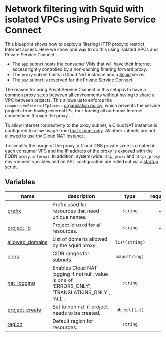 # Network filtering with Squid with isolated VPCs using Private Service Connect

This blueprint shows how to deploy a filtering HTTP proxy to restrict Internet access. Here we show one way to do this using isolated VPCs and Private Service Connect:

- The `app` subnet hosts the consumer VMs that will have their Internet access tightly controlled by a non-caching filtering forward proxy.
- The `proxy` subnet hosts a Cloud NAT instance and a [Squid](http://www.squid-cache.org/) server.
- The `psc` subnet is reserved for the Private Service Connect.

The reason for using Privat Service Connect in this setup is to have a common proxy setup between all environments without having to share a VPC between projects. This allows us to enforce the `compute.vmExternalIpAccess` [organization policy](https://cloud.google.com/resource-manager/docs/organization-policy/org-policy-constraints), which prevents the service projects from having external IPs, thus forcing all outbound Internet connections through the proxy.

To allow Internet connectivity to the proxy subnet, a Cloud NAT instance is configured to allow usage from [that subnet only](https://cloud.google.com/nat/docs/using-nat#specify_subnet_ranges_for_nat). All other subnets are not allowed to use the Cloud NAT instance.

To simplify the usage of the proxy, a Cloud DNS private zone is created in each consumer VPC and the IP address of the proxy is exposed with the FQDN `proxy.internal`. In addition, system-wide `http_proxy` and `https_proxy` environment variables and an APT configuration are rolled out via a [startup script](startup.sh).
<!-- BEGIN TFDOC -->

## Variables

| name | description | type | required | default |
|---|---|:---:|:---:|:---:|
| [prefix](variables.tf#L44) | Prefix used for resources that need unique names. | <code>string</code> | ✓ |  |
| [project_id](variables.tf#L66) | Project id used for all resources. | <code>string</code> | ✓ |  |
| [allowed_domains](variables.tf#L17) | List of domains allowed by the squid proxy. | <code>list&#40;string&#41;</code> |  | <code title="&#91;&#10;  &#34;.google.com&#34;,&#10;  &#34;.github.com&#34;,&#10;  &#34;.fastlydns.net&#34;,&#10;  &#34;.debian.org&#34;&#10;&#93;">&#91;&#8230;&#93;</code> |
| [cidrs](variables.tf#L28) | CIDR ranges for subnets. | <code>map&#40;string&#41;</code> |  | <code title="&#123;&#10;  app   &#61; &#34;10.0.0.0&#47;24&#34;&#10;  proxy &#61; &#34;10.0.2.0&#47;28&#34;&#10;  psc   &#61; &#34;10.0.3.0&#47;28&#34;&#10;&#125;">&#123;&#8230;&#125;</code> |
| [nat_logging](variables.tf#L38) | Enables Cloud NAT logging if not null, value is one of 'ERRORS_ONLY', 'TRANSLATIONS_ONLY', 'ALL'. | <code>string</code> |  | <code>&#34;ERRORS_ONLY&#34;</code> |
| [project_create](variables.tf#L49) | Set to non null if project needs to be created. | <code title="object&#40;&#123;&#10;  billing_account &#61; string&#10;  parent          &#61; string&#10;&#125;&#41;">object&#40;&#123;&#8230;&#125;&#41;</code> |  | <code>null</code> |
| [region](variables.tf#L71) | Default region for resources. | <code>string</code> |  | <code>&#34;europe-west1&#34;</code> |

<!-- END TFDOC -->
